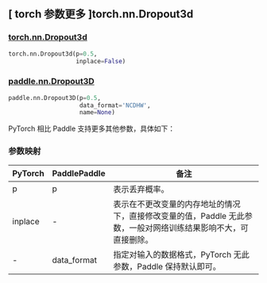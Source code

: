 ## [ torch 参数更多 ]torch.nn.Dropout3d

### [torch.nn.Dropout3d](https://pytorch.org/docs/stable/generated/torch.nn.Dropout3d.html?highlight=dropout3d#torch.nn.Dropout3d)
```python
torch.nn.Dropout3d(p=0.5,
                   inplace=False)
```
### [paddle.nn.Dropout3D](https://www.paddlepaddle.org.cn/documentation/docs/zh/develop/api/paddle/nn/Dropout3D_cn.html#dropout3d)
```python
paddle.nn.Dropout3D(p=0.5,
                    data_format='NCDHW',
                    name=None)
```

PyTorch 相比 Paddle 支持更多其他参数，具体如下：

### 参数映射

| PyTorch       | PaddlePaddle | 备注                                                   |
| ------------- | ------------ | ------------------------------------------------------ |
| p           | p         | 表示丢弃概率。        |
| inplace      | -            | 表示在不更改变量的内存地址的情况下，直接修改变量的值，Paddle 无此参数，一般对网络训练结果影响不大，可直接删除。  |
| -            | data_format  | 指定对输入的数据格式，PyTorch 无此参数，Paddle 保持默认即可。 |
